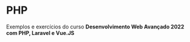 # PHP
Exemplos e exercícios do curso <b>Desenvolvimento Web Avançado 2022 com PHP, Laravel e Vue.JS</b>
